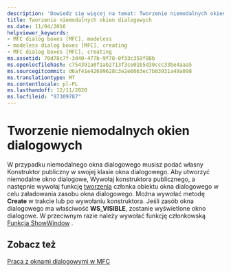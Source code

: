 ```yaml
---
description: 'Dowiedz się więcej na temat: Tworzenie niemodalnych okien dialogowych'
title: Tworzenie niemodalnych okien dialogowych
ms.date: 11/04/2016
helpviewer_keywords:
- MFC dialog boxes [MFC], modeless
- modeless dialog boxes [MFC], creating
- MFC dialog boxes [MFC], creating
ms.assetid: 70d78c7f-3d40-477b-9f78-0f33c359f88b
ms.openlocfilehash: c754391a0f1ab2713f3ce01b5d30ccc33be4aaa5
ms.sourcegitcommit: d6af41e42699628c3e2e6063ec7b03931a49a098
ms.translationtype: MT
ms.contentlocale: pl-PL
ms.lasthandoff: 12/11/2020
ms.locfileid: "97309787"
---
```

# <a name="creating-modeless-dialog-boxes"></a>Tworzenie niemodalnych okien dialogowych

W przypadku niemodalnego okna dialogowego musisz podać własny Konstruktor publiczny w swojej klasie okna dialogowego. Aby utworzyć niemodalne okno dialogowe, Wywołaj konstruktora publicznego, a następnie wywołaj funkcję [tworzenia](reference/cdialog-class.md#create) członka obiektu okna dialogowego w celu załadowania zasobu okna dialogowego. Można wywołać metodę **Create** w trakcie lub po wywołaniu konstruktora. Jeśli zasób okna dialogowego ma właściwość **WS_VISIBLE**, zostanie wyświetlone okno dialogowe. W przeciwnym razie należy wywołać funkcję członkowską [Funkcja ShowWindow](reference/cwnd-class.md#showwindow) .

## <a name="see-also"></a>Zobacz też

[Praca z oknami dialogowymi w MFC](life-cycle-of-a-dialog-box.md)
